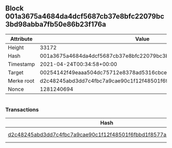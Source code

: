 ## Block 001a3675a4684da4dcf5687cb37e8bfc22079bc3bd98abba7fb50e86b23f176a

Attribute | Value
--- | ---
Height | 33172
Hash | 001a3675a4684da4dcf5687cb37e8bfc22079bc3bd98abba7fb50e86b23f176a
Timestamp | 2021-04-24T00:34:58+00:00
Target | 00254142f49eaaa504dc75712e8378ad5316cbcead634704b3734b6271167cc4
Merke root | d2c48245abd3dd7c4fbc7a9cae90c1f12f48501f6fbbd1f8577a7873c41b5933
Nonce | 1281240694

```

```

### Transactions

Hash | Amount
--- | ---
[d2c48245abd3dd7c4fbc7a9cae90c1f12f48501f6fbbd1f8577a7873c41b5933](d2c48245abd3dd7c4fbc7a9cae90c1f12f48501f6fbbd1f8577a7873c41b5933.md) | 10.00000000 SKEPTI 
